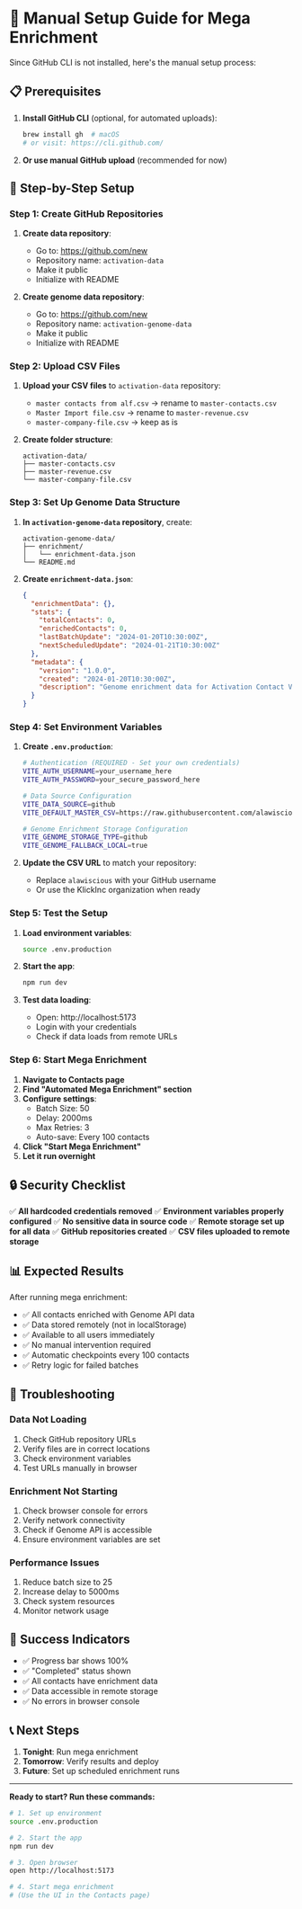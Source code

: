 # 🚀 Manual Setup Guide for Mega Enrichment

Since GitHub CLI is not installed, here's the manual setup process:

## 📋 Prerequisites

1. **Install GitHub CLI** (optional, for automated uploads):
   ```bash
   brew install gh  # macOS
   # or visit: https://cli.github.com/
   ```

2. **Or use manual GitHub upload** (recommended for now)

## 🔧 Step-by-Step Setup

### Step 1: Create GitHub Repositories

1. **Create data repository**:
   - Go to: https://github.com/new
   - Repository name: `activation-data`
   - Make it public
   - Initialize with README

2. **Create genome data repository**:
   - Go to: https://github.com/new
   - Repository name: `activation-genome-data`
   - Make it public
   - Initialize with README

### Step 2: Upload CSV Files

1. **Upload your CSV files** to `activation-data` repository:
   - `master contacts from alf.csv` → rename to `master-contacts.csv`
   - `Master Import file.csv` → rename to `master-revenue.csv`
   - `master-company-file.csv` → keep as is

2. **Create folder structure**:
   ```
   activation-data/
   ├── master-contacts.csv
   ├── master-revenue.csv
   └── master-company-file.csv
   ```

### Step 3: Set Up Genome Data Structure

1. **In `activation-genome-data` repository**, create:
   ```
   activation-genome-data/
   ├── enrichment/
   │   └── enrichment-data.json
   └── README.md
   ```

2. **Create `enrichment-data.json`**:
   ```json
   {
     "enrichmentData": {},
     "stats": {
       "totalContacts": 0,
       "enrichedContacts": 0,
       "lastBatchUpdate": "2024-01-20T10:30:00Z",
       "nextScheduledUpdate": "2024-01-21T10:30:00Z"
     },
     "metadata": {
       "version": "1.0.0",
       "created": "2024-01-20T10:30:00Z",
       "description": "Genome enrichment data for Activation Contact Visualizer"
     }
   }
   ```

### Step 4: Set Environment Variables

1. **Create `.env.production`**:
   ```bash
   # Authentication (REQUIRED - Set your own credentials)
   VITE_AUTH_USERNAME=your_username_here
   VITE_AUTH_PASSWORD=your_secure_password_here

   # Data Source Configuration
   VITE_DATA_SOURCE=github
   VITE_DEFAULT_MASTER_CSV=https://raw.githubusercontent.com/alawiscious/activation-data/main/master-contacts.csv

   # Genome Enrichment Storage Configuration
   VITE_GENOME_STORAGE_TYPE=github
   VITE_GENOME_FALLBACK_LOCAL=true
   ```

2. **Update the CSV URL** to match your repository:
   - Replace `alawiscious` with your GitHub username
   - Or use the KlickInc organization when ready

### Step 5: Test the Setup

1. **Load environment variables**:
   ```bash
   source .env.production
   ```

2. **Start the app**:
   ```bash
   npm run dev
   ```

3. **Test data loading**:
   - Open: http://localhost:5173
   - Login with your credentials
   - Check if data loads from remote URLs

### Step 6: Start Mega Enrichment

1. **Navigate to Contacts page**
2. **Find "Automated Mega Enrichment" section**
3. **Configure settings**:
   - Batch Size: 50
   - Delay: 2000ms
   - Max Retries: 3
   - Auto-save: Every 100 contacts
4. **Click "Start Mega Enrichment"**
5. **Let it run overnight**

## 🔒 Security Checklist

✅ **All hardcoded credentials removed**
✅ **Environment variables properly configured**
✅ **No sensitive data in source code**
✅ **Remote storage set up for all data**
✅ **GitHub repositories created**
✅ **CSV files uploaded to remote storage**

## 📊 Expected Results

After running mega enrichment:
- ✅ All contacts enriched with Genome API data
- ✅ Data stored remotely (not in localStorage)
- ✅ Available to all users immediately
- ✅ No manual intervention required
- ✅ Automatic checkpoints every 100 contacts
- ✅ Retry logic for failed batches

## 🚨 Troubleshooting

### Data Not Loading
1. Check GitHub repository URLs
2. Verify files are in correct locations
3. Check environment variables
4. Test URLs manually in browser

### Enrichment Not Starting
1. Check browser console for errors
2. Verify network connectivity
3. Check if Genome API is accessible
4. Ensure environment variables are set

### Performance Issues
1. Reduce batch size to 25
2. Increase delay to 5000ms
3. Check system resources
4. Monitor network usage

## 🎯 Success Indicators

- ✅ Progress bar shows 100%
- ✅ "Completed" status shown
- ✅ All contacts have enrichment data
- ✅ Data accessible in remote storage
- ✅ No errors in browser console

## 📞 Next Steps

1. **Tonight**: Run mega enrichment
2. **Tomorrow**: Verify results and deploy
3. **Future**: Set up scheduled enrichment runs

---

**Ready to start? Run these commands:**

```bash
# 1. Set up environment
source .env.production

# 2. Start the app
npm run dev

# 3. Open browser
open http://localhost:5173

# 4. Start mega enrichment
# (Use the UI in the Contacts page)
```
